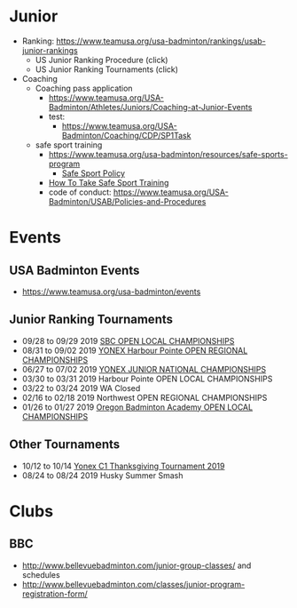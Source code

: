 # Junior
* Ranking: https://www.teamusa.org/usa-badminton/rankings/usab-junior-rankings
  * US Junior Ranking Procedure (click)
  * US Junior Ranking Tournaments (click)
* Coaching
  * Coaching pass application
    * https://www.teamusa.org/USA-Badminton/Athletes/Juniors/Coaching-at-Junior-Events
    * test:
      * https://www.teamusa.org/USA-Badminton/Coaching/CDP/SP1Task
  * safe sport training
    * https://www.teamusa.org/usa-badminton/resources/safe-sports-program
      * [Safe Sport Policy](http://www.teamusa.org/-/media/USA_Badminton/Documents/Safe-Sports/USAB-SafeSportPolicy020918Final.pdf)
    * [How To Take Safe Sport Training](https://www.teamusa.org/USA-Badminton/Invisible/1014/SafeSportSubLink/SafeSportTraining)
    * code of conduct: https://www.teamusa.org/USA-Badminton/USAB/Policies-and-Procedures


# Events
## USA Badminton Events 
* https://www.teamusa.org/usa-badminton/events

## Junior Ranking Tournaments
* 09/28 to 09/29	2019 [SBC OPEN LOCAL CHAMPIONSHIPS](http://www.tournamentsoftware.com/sport/draws.aspx?id=68B7C7B0-80E4-4C34-98D6-E26D14D86FCD)
* 08/31 to 09/02	2019 [YONEX Harbour Pointe OPEN REGIONAL CHAMPIONSHIPS](http://www.tournamentsoftware.com/sport/draws.aspx?id=37ED852B-8851-4E29-9514-ECDF4599519A)
* 06/27 to 07/02	2019 [YONEX JUNIOR NATIONAL CHAMPIONSHIPS](http://www.tournamentsoftware.com/sport/draws.aspx?id=783BD81E-86E7-432F-9604-8B1D73ED4740)
* 03/30 to 03/31	2019 Harbour Pointe OPEN LOCAL CHAMPIONSHIPS
* 03/22 to 03/24	2019 WA Closed
* 02/16 to 02/18	2019 Northwest OPEN REGIONAL CHAMPIONSHIPS
* 01/26 to 01/27	2019 [Oregon Badminton Academy OPEN LOCAL CHAMPIONSHIPS](https://www.tournamentsoftware.com/sport/tournament.aspx?id=3A2DFC04-9FF6-4A5A-9D95-8B53F0E0B25B)

## Other Tournaments
* 10/12 to 10/14	[Yonex C1 Thanksgiving Tournament 2019](https://www.tournamentsoftware.com/sport/draws.aspx?id=DFD818F6-F29B-43A6-908D-3E79CDD6F68C)
* 08/24 to 08/24	2019 Husky Summer Smash


# Clubs
## BBC
* http://www.bellevuebadminton.com/junior-group-classes/ and schedules
* http://www.bellevuebadminton.com/classes/junior-program-registration-form/
